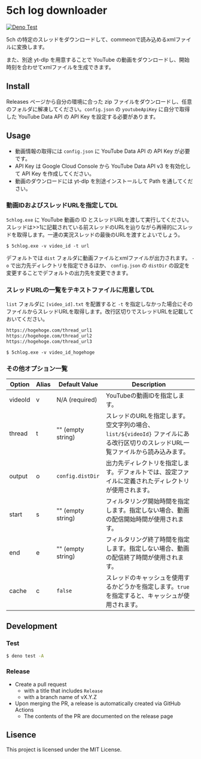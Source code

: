 # 5ch log downloader

[![Deno Test](https://github.com/y-moriya/5chlog/actions/workflows/deno_test.yml/badge.svg)](https://github.com/y-moriya/5chlog/actions/workflows/deno_test.yml)

5ch
の特定のスレッドをダウンロードして、commeonで読み込めるxmlファイルに変換します。

また、別途 yt-dlp を用意することで YouTube
の動画をダウンロードし、開始時刻を合わせてxmlファイルを生成できます。

## Install

Releases ページから自分の環境に合った zip
ファイルをダウンロードし、任意のフォルダに解凍してください。`config.json` の
`youtubeApiKey` に自分で取得した YouTube Data API の API Key
を設定する必要があります。

## Usage

- 動画情報の取得には `config.json` に YouTube Data API の API Key が必要です。
- API Key は Google Cloud Console から YouTube Data API v3 を有効化して API Key
  を作成してください。
- 動画のダウンロードには yt-dlp を別途インストールして Path を通してください。

### 動画IDおよびスレッドURLを指定してDL

`5chlog.exe` に YouTube 動画の ID
とスレッドURLを渡して実行してください。スレッドは>>1に記載されている前スレッドのURLを辿りながら再帰的にスレッドを取得します。一連の実況スレッドの最後のURLを渡すとよいでしょう。

```windows
$ 5chlog.exe -v video_id -t url
```

デフォルトでは `dist` フォルダに動画ファイルとxmlファイルが出力されます。 `-o`
で出力先ディレクトリを指定できるほか、 `config.json` の `distDir`
の設定を変更することでデフォルトの出力先を変更できます。

### スレッドURLの一覧をテキストファイルに用意してDL

`list` フォルダに `[video_id].txt` を配置すると `-t`
を指定しなかった場合にそのファイルからスレッドURLを取得します。改行区切りでスレッドURLを記載しておいてください。

```list/video_id_hogehoge.txt
https://hogehoge.com/thread_url1
https://hogehoge.com/thread_url2
https://hogehoge.com/thread_url3
```

```shell
$ 5chlog.exe -v video_id_hogehoge
```

### その他オプション一覧

| Option  | Alias | Default Value     | Description                                                                                                                      |
| ------- | ----- | ----------------- | -------------------------------------------------------------------------------------------------------------------------------- |
| videoId | v     | N/A (required)    | YouTubeの動画IDを指定します。                                                                                                    |
| thread  | t     | "" (empty string) | スレッドのURLを指定します。空文字列の場合、`list/${videoId}` ファイルにある改行区切りのスレッドURL一覧ファイルから読み込みます。 |
| output  | o     | `config.distDir`  | 出力先ディレクトリを指定します。デフォルトでは、設定ファイルに定義されたディレクトリが使用されます。                             |
| start   | s     | "" (empty string) | フィルタリング開始時間を指定します。指定しない場合、動画の配信開始時間が使用されます。                                           |
| end     | e     | "" (empty string) | フィルタリング終了時間を指定します。指定しない場合、動画の配信終了時間が使用されます。                                           |
| cache   | c     | `false`           | スレッドのキャッシュを使用するかどうかを指定します。`true`を指定すると、キャッシュが使用されます。                               |

## Development

### Test

```bash
$ deno test -A
```

### Release

- Create a pull request
  - with a title that includes `Release`
  - with a branch name of vX.Y.Z
- Upon merging the PR, a release is automatically created via GitHub Actions
  - The contents of the PR are documented on the release page

## Lisence

This project is licensed under the MIT License.
